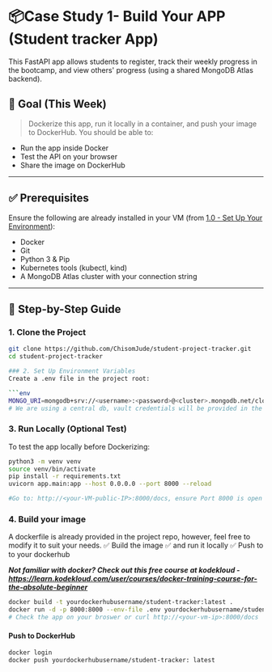 # 📦Case Study 1- Build Your APP (Student tracker App)

This FastAPI app allows students to register, track their weekly progress in the bootcamp, and view others' progress (using a shared MongoDB Atlas backend).

## 🚀 Goal (This Week)
> Dockerize this app, run it locally in a container, and push your image to DockerHub. You should be able to:
- Run the app inside Docker
- Test the API on your browser
- Share the image on DockerHub

---

## ✅ Prerequisites

Ensure the following are already installed in your VM (from [1.0 - Set Up Your Environment](https://github.com/ChisomJude/Hands-on-Devops-CloudNative/tree/master/1.0%20Setup%20your%20Enviroment)):

- Docker  
- Git  
- Python 3 & Pip  
- Kubernetes tools (kubectl, kind)  
- A MongoDB Atlas cluster with your connection string

---

## 🧪 Step-by-Step Guide

### 1. Clone the Project

```bash
git clone https://github.com/ChisomJude/student-project-tracker.git
cd student-project-tracker

### 2. Set Up Environment Variables
Create a .env file in the project root:

```env
MONGO_URI=mongodb+srv://<username>:<password>@<cluster>.mongodb.net/cloud_native?retryWrites=true&w=majority
# We are using a central db, vault credentials will be provided in the Class Group, if you aren't part of the class you can create yours
```

### 3. Run Locally (Optional Test)
To test the app locally before Dockerizing:

```bash
python3 -m venv venv
source venv/bin/activate
pip install -r requirements.txt
uvicorn app.main:app --host 0.0.0.0 --port 8000 --reload

#Go to: http://<your-VM-public-IP>:8000/docs, ensure Port 8000 is open in the network security group, and confirm this works
```


### 4. Build your image
A dockerfile is already provided in the project repo, however, feel free to modify it to suit your needs.
✅ Build the image 
✅ and run it locally
✅ Push to to your dockerhub 

***Not familiar with docker? Check out this free course at kodekloud - https://learn.kodekloud.com/user/courses/docker-training-course-for-the-absolute-beginner***

```bash
docker build -t yourdockerhubusername/student-tracker:latest .
docker run -d -p 8000:8000 --env-file .env yourdockerhubusername/student-tracker:latest
# Check the app on your broswer or curl http://<your-vm-ip>:8000/docs
```
#### Push to DockerHub

```bash
docker login
docker push yourdockerhubusername/student-tracker: latest
```






